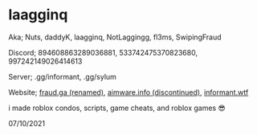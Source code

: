 # laagginq
Aka; Nuts, daddyK, laagginq, NotLaggingg, fl3ms, SwipingFraud



Discord; 894608863289036881, 533742475370823680, 997242149026414613

Server; .gg/informant, .gg/sylum 

Website; [fraud.ga (renamed)](http://fraud.ga), [aimware.info (discontinued)](http://aimware.info), [informant.wtf](http://informant.wtf)

i made roblox condos, scripts, game cheats, and roblox games 😎

07/10/2021
